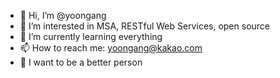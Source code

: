 - 👋 Hi, I’m @yoongang
- 👀 I’m interested in MSA, RESTful Web Services, open source
- 🌱 I’m currently learning everything
- 📫 How to reach me: yoongang@kakao.com
- 🙏 I want to be a better person
<!---
yoongang/yoongang is a ✨ special ✨ repository because its `README.md` (this file) appears on your GitHub profile.
You can click the Preview link to take a look at your changes.
--->
